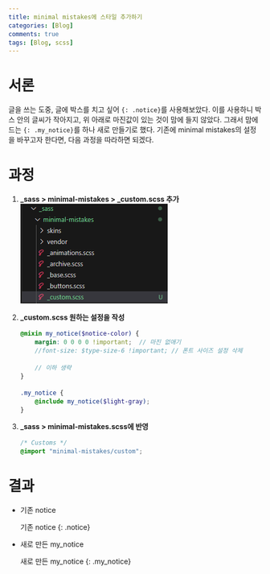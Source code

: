 ```yaml
---
title: minimal mistakes에 스타일 추가하기
categories: [Blog]
comments: true
tags: [Blog, scss]
---
```

# 서론
글을 쓰는 도중, 글에 박스를 치고 싶어 `{: .notice}`를 사용해보았다. 이를 사용하니 박스 안의 글씨가 작아지고, 위 아래로 마진값이 있는 것이 맘에 들지 않았다. 그래서 맘에 드는 `{: .my_notice}`를 하나 새로 만들기로 했다. 기존에 minimal mistakes의 설정을 바꾸고자 한다면, 다음 과정을 따라하면 되겠다.

# 과정
1. **_sass > minimal-mistakes > _custom.scss 추가**  
   ![](../../assets/images/blog-settings/adding-custom-scss.png)  
2. **_custom.scss 원하는 설정을 작성**  
    ```scss
    @mixin my_notice($notice-color) {
        margin: 0 0 0 0 !important;  // 마진 없애기
        //font-size: $type-size-6 !important; // 폰트 사이즈 설정 삭제

        // 이하 생략
    }

    .my_notice {
        @include my_notice($light-gray);
    }
    ```
    
3. **_sass > minimal-mistakes.scss에 반영**  
    ```scss
    /* Customs */
    @import "minimal-mistakes/custom";
    ```

# 결과
- 기존 notice  

    기존 notice
    {: .notice}

- 새로 만든 my_notice  

    새로 만든 my_notice
    {: .my_notice}